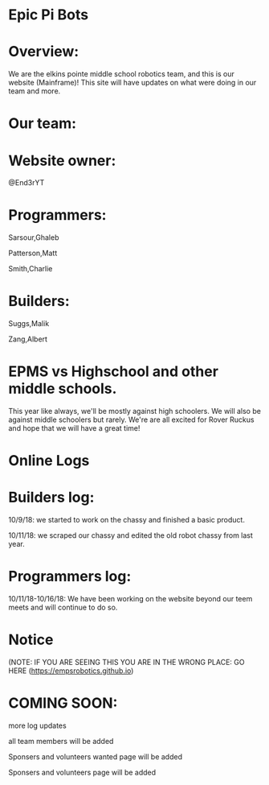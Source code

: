 # Epic Pi Bots 
# Overview:
We are the elkins pointe middle school robotics team,
and this is our website (Mainframe)!
This site will have updates on what were doing in our team and more.
# Our team:
# Website owner:
@End3rYT
# Programmers:
Sarsour,Ghaleb

Patterson,Matt

Smith,Charlie
# Builders:
Suggs,Malik

Zang,Albert
# EPMS vs Highschool and other middle schools.
This year like always, we'll be mostly against high schoolers.
We will also be against middle schoolers but rarely.
We're are all excited for Rover Ruckus and hope that we will have a great time!
# Online Logs
# Builders log:
10/9/18: we started to work on the chassy and finished a basic product.

10/11/18:  we scraped our chassy and edited the old robot chassy from last year.
# Programmers log:
10/11/18-10/16/18: We have been working on the website beyond our teem meets and will continue
to do so.
# Notice 
(NOTE: IF YOU ARE SEEING THIS YOU ARE IN THE WRONG PLACE: GO HERE (https://empsrobotics.github.io)

# COMING SOON:
more log updates

all team members will be added

Sponsers and volunteers wanted page will be added

Sponsers and volunteers page will be added

